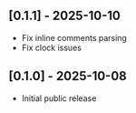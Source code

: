 ## [0.1.1] - 2025-10-10
- Fix inline comments parsing
- Fix clock issues

## [0.1.0] - 2025-10-08
- Initial public release
